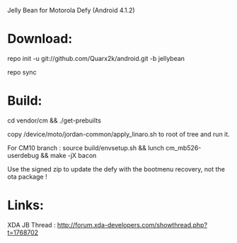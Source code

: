 Jelly Bean for Motorola Defy (Android 4.1.2)

Download:
=========

repo init -u git://github.com/Quarx2k/android.git -b jellybean

repo sync

Build:
======
cd vendor/cm && ./get-prebuilts

copy /device/moto/jordan-common/apply_linaro.sh to root of tree and run it.

For CM10 branch :
  source build/envsetup.sh && lunch cm_mb526-userdebug && make -jX bacon

Use the signed zip to update the defy with the bootmenu recovery, not the ota package !

Links:
======

XDA JB Thread : http://forum.xda-developers.com/showthread.php?t=1768702
